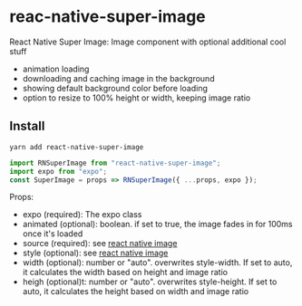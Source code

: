 # reac-native-super-image
React Native Super Image: Image component with optional additional cool stuff

* animation loading
* downloading and caching image in the background
* showing default background color before loading
* option to resize to 100% height or width, keeping image ratio

## Install
`yarn add react-native-super-image`

```js
import RNSuperImage from "react-native-super-image";
import expo from "expo";
const SuperImage = props => RNSuperImage({ ...props, expo });
```

Props:

* expo (required): The expo class
* animated (optional): boolean. if set to true, the image fades in for 100ms once it's loaded
* source (required): see [react native image](https://facebook.github.io/react-native/docs/image)
* style (optional): see [react native image](https://facebook.github.io/react-native/docs/image)
* width (optional): number or "auto". overwrites style-width. If set to auto, it calculates the width based on height and image ratio
* heigh (optional)t: number or "auto". overwrites style-height. If set to auto, it calculates the height based on width and image ratio

